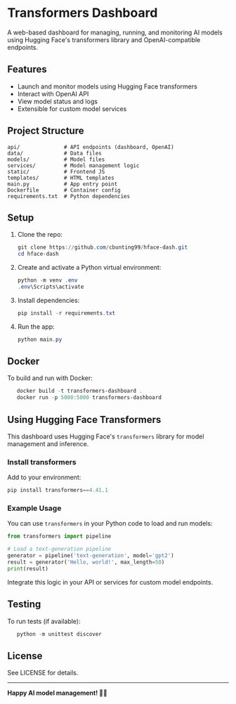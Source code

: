 # Transformers Dashboard

A web-based dashboard for managing, running, and monitoring AI models using Hugging Face's transformers library and OpenAI-compatible endpoints.

## Features
- Launch and monitor models using Hugging Face transformers
- Interact with OpenAI API
- View model status and logs
- Extensible for custom model services

## Project Structure
```
api/              # API endpoints (dashboard, OpenAI)
data/             # Data files
models/           # Model files
services/         # Model management logic
static/           # Frontend JS
templates/        # HTML templates
main.py           # App entry point
Dockerfile        # Container config
requirements.txt  # Python dependencies
```

## Setup
1. Clone the repo:
   ```powershell
   git clone https://github.com/cbunting99/hface-dash.git
   cd hface-dash
   ```
2. Create and activate a Python virtual environment:
   ```powershell
   python -m venv .env
   .env\Scripts\activate
   ```
3. Install dependencies:
   ```powershell
   pip install -r requirements.txt
   ```
4. Run the app:
   ```powershell
   python main.py
   ```

## Docker
To build and run with Docker:
```powershell
   docker build -t transformers-dashboard .
   docker run -p 5000:5000 transformers-dashboard
```

## Using Hugging Face Transformers

This dashboard uses Hugging Face's `transformers` library for model management and inference.

### Install transformers
Add to your environment:
```powershell
pip install transformers==4.41.1
```

### Example Usage
You can use `transformers` in your Python code to load and run models:
```python
from transformers import pipeline

# Load a text-generation pipeline
generator = pipeline('text-generation', model='gpt2')
result = generator('Hello, world!', max_length=50)
print(result)
```

Integrate this logic in your API or services for custom model endpoints.

## Testing
To run tests (if available):
```powershell
   python -m unittest discover
```

## License
See LICENSE for details.

---

**Happy AI model management! 🤖✨**